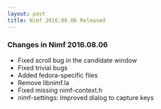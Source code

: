 ```yaml
---
layout: post
title: Nimf 2016.08.06 Released
---
```


### Changes in Nimf 2016.08.06

* Fixed scroll bug in the candidate window
* Fixed trivial bugs
* Added fedora-specific files
* Remove libnimf.la
* Fixed missing nimf-context.h
* nimf-settings: Improved dialog to capture keys
